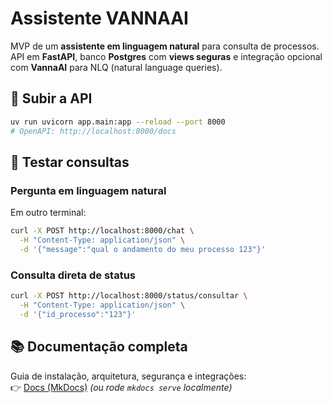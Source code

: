 # Assistente VANNAAI

MVP de um **assistente em linguagem natural** para consulta de processos.  
API em **FastAPI**, banco **Postgres** com **views seguras** e integração opcional com **VannaAI** para NLQ (natural language queries).

## 🚀 Subir a API
```bash
uv run uvicorn app.main:app --reload --port 8000
# OpenAPI: http://localhost:8000/docs
```

## 🧪 Testar consultas

### Pergunta em linguagem natural
Em outro terminal:
```bash
curl -X POST http://localhost:8000/chat \
  -H "Content-Type: application/json" \
  -d '{"message":"qual o andamento do meu processo 123"}'
```

### Consulta direta de status
```bash
curl -X POST http://localhost:8000/status/consultar \
  -H "Content-Type: application/json" \
  -d '{"id_processo":"123"}'
```

## 📚 Documentação completa
Guia de instalação, arquitetura, segurança e integrações:  
👉 [Docs (MkDocs)](https://joaodosdados.github.io/assistente_vannaai) *(ou rode `mkdocs serve` localmente)*
